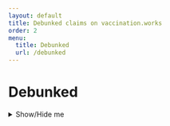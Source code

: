 ```yaml
---
layout: default
title: Debunked claims on vaccination.works
order: 2
menu:
  title: Debunked
  url: /debunked
---
```


# Debunked

<details>
  <summary>Show/Hide me</summary>
  
  Pellentesque habitant morbi tristique senectus et netus et malesuada fames ac turpis egestas.

  Some text... ksgklsafkg kzsfg jaksfkjlg asjklfg jklaskjlg asjklgkalfsg klasfkljg ajkflsg kjlafsjklg ajklfgjkl asfjklg jklasfkjlg asjklg ajklsg jklasjkl gasfjklg jklasjklg ajk akl afkjlg kl fl jkasfgjklgjkal a fsgf kljkl asf jklaa  klasjkafsj gjasfjkl gasklj g lkas ha sl ögöklcxklv  asklkl öashasfk sfklaklsfkglhahsg ln-kasf klfklsg has
</details>